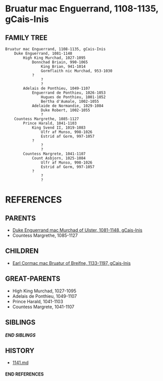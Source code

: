 # Bruatur mac Enguerrand, 1108-1135, gCais-Inis

## FAMILY TREE
```
Bruatur mac Enguerrand, 1108-1135, gCais-Inis
    Duke Enguerrand, 1081-1148
        High King Murchad, 1027-1095
            Donnchad Briain, 990-1065
                King Brian, 941-1014
                Gormflaith nic Murchad, 953-1030
            ?
                ?
                ?
        Adelais de Ponthieu, 1049-1107
            Enguerrand de Ponthieu, 1026-1053
                Hugues de Ponthieu, 1001-1052
                Bertha d'Aumale, 1002-1055
            Adelaide de Normandie, 1029-1084
                Duke Robert, 1002-1055
                ?
    Countess Margrethe, 1085-1127
        Prince Harald, 1041-1103
            King Svend II, 1019-1083
                Ulfr af Munso, 998-1026
                Estrid af Gorm, 997-1057
            ?
                ?
                ?
        Countess Margrete, 1041-1107
            Count Asbjorn, 1025-1084
                Ulfr af Munso, 998-1026
                Estrid af Gorm, 997-1057
            ?
                ?
                ?
```


# REFERENCES

## PARENTS 
* [Duke Enguerrand mac Murchad of Ulster, 1081-1148, gCais-Inis](p/enguerrand_mac_murchad_1081.md)
* Countess Margrethe, 1085-1127

## CHILDREN 
* [Earl Cormac mac Bruatur of Breifne, 1133-1197, gCais-Inis](p/cormac_mac_bruatur_1133.md)


## GREAT-PARENTS 
* High King Murchad, 1027-1095
* Adelais de Ponthieu, 1049-1107
* Prince Harald, 1041-1103
* Countess Margrete, 1041-1107

## SIBLINGS

##### END SIBLINGS  
## HISTORY
* [1141.md](../h/1141.md)

#### END REFERENCES
